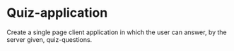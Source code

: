 # Quiz-application
Create a single page client application in which the user can answer, by the server given, quiz-questions. 
